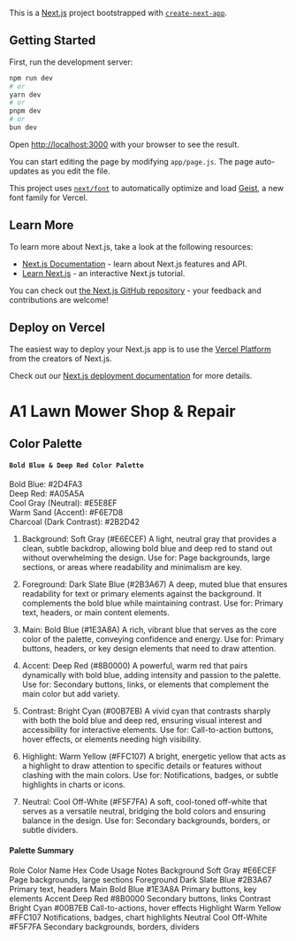 This is a [Next.js](https://nextjs.org) project bootstrapped with [`create-next-app`](https://github.com/vercel/next.js/tree/canary/packages/create-next-app).

## Getting Started

First, run the development server:

```bash
npm run dev
# or
yarn dev
# or
pnpm dev
# or
bun dev
```

Open [http://localhost:3000](http://localhost:3000) with your browser to see the result.

You can start editing the page by modifying `app/page.js`. The page auto-updates as you edit the file.

This project uses [`next/font`](https://nextjs.org/docs/app/building-your-application/optimizing/fonts) to automatically optimize and load [Geist](https://vercel.com/font), a new font family for Vercel.

## Learn More

To learn more about Next.js, take a look at the following resources:

- [Next.js Documentation](https://nextjs.org/docs) - learn about Next.js features and API.
- [Learn Next.js](https://nextjs.org/learn) - an interactive Next.js tutorial.

You can check out [the Next.js GitHub repository](https://github.com/vercel/next.js) - your feedback and contributions are welcome!

## Deploy on Vercel

The easiest way to deploy your Next.js app is to use the [Vercel Platform](https://vercel.com/new?utm_medium=default-template&filter=next.js&utm_source=create-next-app&utm_campaign=create-next-app-readme) from the creators of Next.js.

Check out our [Next.js deployment documentation](https://nextjs.org/docs/app/building-your-application/deploying) for more details.

# A1 Lawn Mower Shop & Repair

## Color Palette

#### `Bold Blue & Deep Red Color Palette`

Bold Blue: #2D4FA3  
Deep Red: #A05A5A  
Cool Gray (Neutral): #E5E8EF  
Warm Sand (Accent): #F6E7D8  
Charcoal (Dark Contrast): #2B2D42

1. Background: Soft Gray (#E6ECEF)
   A light, neutral gray that provides a clean, subtle backdrop, allowing bold blue and deep red to stand out without overwhelming the design.
   Use for: Page backgrounds, large sections, or areas where readability and minimalism are key.
2. Foreground: Dark Slate Blue (#2B3A67)
   A deep, muted blue that ensures readability for text or primary elements against the background. It complements the bold blue while maintaining contrast.
   Use for: Primary text, headers, or main content elements.

3. Main: Bold Blue (#1E3A8A)
   A rich, vibrant blue that serves as the core color of the palette, conveying confidence and energy.
   Use for: Primary buttons, headers, or key design elements that need to draw attention.

4. Accent: Deep Red (#8B0000)
   A powerful, warm red that pairs dynamically with bold blue, adding intensity and passion to the palette.
   Use for: Secondary buttons, links, or elements that complement the main color but add variety.

5. Contrast: Bright Cyan (#00B7EB)
   A vivid cyan that contrasts sharply with both the bold blue and deep red, ensuring visual interest and accessibility for interactive elements.
   Use for: Call-to-action buttons, hover effects, or elements needing high visibility.

6. Highlight: Warm Yellow (#FFC107)
   A bright, energetic yellow that acts as a highlight to draw attention to specific details or features without clashing with the main colors.
   Use for: Notifications, badges, or subtle highlights in charts or icons.

7. Neutral: Cool Off-White (#F5F7FA)
   A soft, cool-toned off-white that serves as a versatile neutral, bridging the bold colors and ensuring balance in the design.
   Use for: Secondary backgrounds, borders, or subtle dividers.

#### Palette Summary

Role
Color Name
Hex Code
Usage Notes
Background
Soft Gray
#E6ECEF
Page backgrounds, large sections
Foreground
Dark Slate Blue
#2B3A67
Primary text, headers
Main
Bold Blue
#1E3A8A
Primary buttons, key elements
Accent
Deep Red
#8B0000
Secondary buttons, links
Contrast
Bright Cyan
#00B7EB
Call-to-actions, hover effects
Highlight
Warm Yellow
#FFC107
Notifications, badges, chart highlights
Neutral
Cool Off-White
#F5F7FA
Secondary backgrounds, borders, dividers
